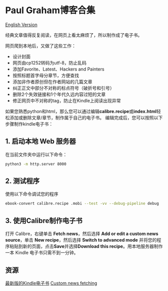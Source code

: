 # Paul Graham博客合集

[English Version](Readme.md)

经典文章值得反复阅读，在网页上看太麻烦了，所以制作成了电子书。

网页爬到本地后，又做了这些工作：

 - 设计封面
 - 网页由cp1252转码为utf-8，防止乱码
 - 添加Favorite、Latest、Hackers and Painters
 - 按照标题首字母分章节，方便查找
 - 添加非作者原创但在作者网站的几篇文章
 - 纠正正文中部分不对称的标点符号（破折号和引号）
 - 删除2个失效链接和1个年代久远内容过短的文章
 - 修正网页中不对称的tag，防止在Kindle上阅读出现异常

如果您熟悉python和html，那么您可以通过编辑**calibre.recipe**或**index.html**轻松添加或删除文章/章节，制作属于自己的电子书。 编辑完成后，您可以按照以下步骤制作kindle电子书：

## 1. 启动本地 Web 服务器

在当前文件夹中运行以下命令：

```sh
python3 -m http.server 8000
```

## 2. 测试程序

使用以下命令调试您的程序

```sh
ebook-convert calibre.recipe .mobi --test -vv --debug-pipeline debug
```

## 3. 使用Calibre制作电子书

打开 Calibre，右键单击 **Fetch news**，然后选择 **Add or edit a custom news source**，单击 **New recipe**，然后选择 **Switch to advanced mode** 并将您的程序粘贴到新的页面，点击**Save**并选择**Download this recipe**。用本地服务器制作一本 Kindle 电子书只需不到一分钟。

## 资源

 [最新版的Kindle电子书](https://t.me/master_thyself/285)
 [Custom news fetching](https://blog.calibre-ebook.com/custom-news-fetching/)
